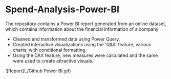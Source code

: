 # Spend-Analysis-Power-BI
The repository contains a Power BI report generated from an online dataset, which contains information about the financial information of a company

- Cleaned and transformed data using Power Query.
- Created interactive visualizations using the 'Q&A' feature, various charts, with conditional formatting.
- Using the DAX feature, new measures were calculated and the same were used to create attractive visuals. 

![Report](./Github Power BI.gif)
